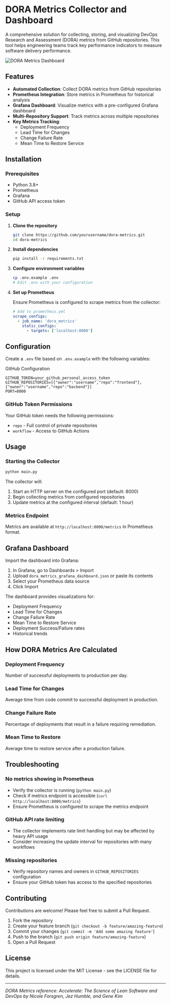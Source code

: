 # DORA Metrics Collector and Dashboard

A comprehensive solution for collecting, storing, and visualizing DevOps Research and Assessment (DORA) metrics from GitHub repositories. This tool helps engineering teams track key performance indicators to measure software delivery performance.

![DORA Metrics Dashboard](https://i.imgur.com/placeholder-image.png)

## Features

- **Automated Collection**: Collect DORA metrics from GitHub repositories
- **Prometheus Integration**: Store metrics in Prometheus for historical analysis
- **Grafana Dashboard**: Visualize metrics with a pre-configured Grafana dashboard
- **Multi-Repository Support**: Track metrics across multiple repositories
- **Key Metrics Tracking**:
  - Deployment Frequency
  - Lead Time for Changes
  - Change Failure Rate
  - Mean Time to Restore Service

## Installation

### Prerequisites

- Python 3.8+
- Prometheus
- Grafana
- GitHub API access token

### Setup

1. **Clone the repository**
   ```bash
   git clone https://github.com/yourusername/dora-metrics.git
   cd dora-metrics
   ```

2. **Install dependencies**
   ```bash
   pip install -r requirements.txt
   ```

3. **Configure environment variables**
   ```bash
   cp .env.example .env
   # Edit .env with your configuration
   ```

4. **Set up Prometheus**
   
   Ensure Prometheus is configured to scrape metrics from the collector:
   ```yaml
   # Add to prometheus.yml
   scrape_configs:
     - job_name: 'dora_metrics'
       static_configs:
         - targets: ['localhost:8000']
   ```

## Configuration

Create a `.env` file based on `.env.example` with the following variables:


GitHub Configuration

```
GITHUB_TOKEN=your_github_personal_access_token
GITHUB_REPOSITORIES=[{"owner":"username","repo":"frontend"},{"owner":"username","repo":"backend"}]
PORT=8000
```


### GitHub Token Permissions

Your GitHub token needs the following permissions:
- `repo` - Full control of private repositories
- `workflow` - Access to GitHub Actions

## Usage

### Starting the Collector

```bash
python main.py
```

The collector will:
1. Start an HTTP server on the configured port (default: 8000)
2. Begin collecting metrics from configured repositories
3. Update metrics at the configured interval (default: 1 hour)

### Metrics Endpoint

Metrics are available at `http://localhost:8000/metrics` in Prometheus format.

## Grafana Dashboard

Import the dashboard into Grafana:

1. In Grafana, go to Dashboards > Import
2. Upload `dora_metrics_grafana_dashboard.json` or paste its contents
3. Select your Prometheus data source
4. Click Import

The dashboard provides visualizations for:
- Deployment Frequency
- Lead Time for Changes
- Change Failure Rate
- Mean Time to Restore Service
- Deployment Success/Failure rates
- Historical trends

## How DORA Metrics Are Calculated

### Deployment Frequency
Number of successful deployments to production per day.

### Lead Time for Changes
Average time from code commit to successful deployment in production.

### Change Failure Rate
Percentage of deployments that result in a failure requiring remediation.

### Mean Time to Restore
Average time to restore service after a production failure.

## Troubleshooting

### No metrics showing in Prometheus
- Verify the collector is running (`python main.py`)
- Check if metrics endpoint is accessible (`curl http://localhost:8000/metrics`)
- Ensure Prometheus is configured to scrape the metrics endpoint

### GitHub API rate limiting
- The collector implements rate limit handling but may be affected by heavy API usage
- Consider increasing the update interval for repositories with many workflows

### Missing repositories
- Verify repository names and owners in `GITHUB_REPOSITORIES` configuration
- Ensure your GitHub token has access to the specified repositories

## Contributing

Contributions are welcome! Please feel free to submit a Pull Request.

1. Fork the repository
2. Create your feature branch (`git checkout -b feature/amazing-feature`)
3. Commit your changes (`git commit -m 'Add some amazing feature'`)
4. Push to the branch (`git push origin feature/amazing-feature`)
5. Open a Pull Request

## License

This project is licensed under the MIT License - see the LICENSE file for details.

---

*DORA Metrics reference: Accelerate: The Science of Lean Software and DevOps by Nicole Forsgren, Jez Humble, and Gene Kim*
